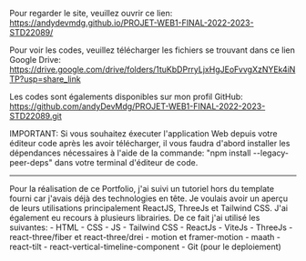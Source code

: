 Pour regarder le site, veuillez ouvrir ce lien:
https://andydevmdg.github.io/PROJET-WEB1-FINAL-2022-2023-STD22089/

Pour voir les codes, veuillez télécharger les fichiers se trouvant dans ce lien Google Drive:
https://drive.google.com/drive/folders/1tuKbDPrryLjxHgJEoFvvgXzNYEk4iNTP?usp=share_link

Les codes sont égalements disponibles sur mon profil GitHub:
https://github.com/andyDevMdg/PROJET-WEB1-FINAL-2022-2023-STD22089.git

IMPORTANT:
Si vous souhaitez éxecuter l'application Web depuis votre éditeur code après les avoir télécharger,
il vous faudra d'abord installer les dépendances nécessaires à l'aide de la commande:
"npm install --legacy-peer-deps" dans votre terminal d'éditeur de code.

------------------------------------------
Pour la réalisation de ce Portfolio, j'ai suivi un tutoriel hors du template fourni car j'avais déjà des technologies en tête.
Je voulais avoir un aperçu de leurs utilisations principalement ReactJS, ThreeJs et Tailwind CSS.
J'ai également eu recours à plusieurs librairies.
De ce fait j'ai utilisé les suivantes:
	- HTML
	- CSS
	- JS
	- Tailwind CSS
	- ReactJs
	- ViteJs
	- ThreeJs
	- react-three/fiber et react-three/drei
	- motion et framer-motion
	- maath
	- react-tilt
	- react-vertical-timeline-component
	- Git (pour le deploiement)
